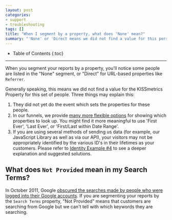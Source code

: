 ```yaml
---
layout: post
categories:
- support
- troubleshooting
tags: []
title: "When I segment by a property, what does 'None' mean?"
summary: "'None' or 'Direct means we did not find a value for this person."
---
```

* Table of Contents
{:toc}
* * *

When you segment your reports by a property, you'll notice some people are listed in the "None" segment, or "Direct" for URL-based properties like `Referrer`.

Generally speaking, this means we did not find a value for the KISSmetrics Property for this set of people. Three things may explain this:

1. They did not yet do the event which sets the properties for these people.
2. In our funnels, we provide [many more flexible options][adv] for showing which properties to look up. You might find it more meaningful to use 'First Ever', 'Last Ever', or 'First/Last within Date Range'.
3. If you are using several methods of sending us data (for example, our JavaScript Library as well as via our API), your visitors may not be appropriately identified by the various ID's in their lifetimes as your customers. Please refer to [Identity Example #4][no-alias] to see a deeper explanation and suggested solutions.


## What does `Not Provided` mean in my Search Terms?

In October 2011, Google [obscured the searches made by people who were logged into their Google accounts][not-provided]. If you are segmenting your reports by the `Search Terms` property, "Not Provided" means that customers are searching from Google but we can't tell with which keywords they are searching.


[not-provided]: http://www.seomoz.org/blog/google-hides-search-referral-data-with-new-ssl-implementation-emergency-whiteboard-friday
[adv]: http://support.kissmetrics.com/advanced/advanced-properties#last-property-name-before-some-step-of-this-report
[no-alias]: http://support.kissmetrics.com/troubleshooting/troubleshooting-identities#4
